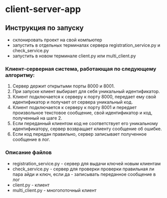 # client-server-app

## Инструкция по запуску
- склонировать проект на свой компьютер
- запустить в отдельных терминалах сервера registration_service.py и check_service.py
- запустить в новом терминале client.py или multi_client.py

### Клиент-серверная система, работающая по следующему алгоритму:

1. Сервер держит открытыми порты 8000 и 8001.
2. При запуске клиент выбирает для себя уникальный идентификатор.
3. Клиент подключается к серверу к порту 8000, передает ему свой идентификатор и получает от сервера уникальный код.
4. Клиент подключается к серверу к порту 8001 и передает произвольное текстовое сообщение, свой идентификатор и код, полученный на шаге 2.
5. Если переданный клиентом код не соответствует его уникальному идентификатору, сервер возвращает клиенту сообщение об ошибке.
6. Если код передан правильно, сервер записывает полученное сообщение в лог.


### Описание файлов
- registration_service.py - сервер для выдачи ключей новым клиентам
- check_service.py - сервер для проверки проверки правильная ли пара айди и ключ, если да - записывать переданное сообщение в лог
- client.py - клиент
- multi_client.py - многопоточный клиент 
